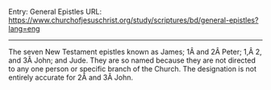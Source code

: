 Entry: General Epistles
URL: https://www.churchofjesuschrist.org/study/scriptures/bd/general-epistles?lang=eng

---

The seven New Testament epistles known as James; 1Â and 2Â Peter; 1,Â 2, and 3Â John; and Jude. They are so named because they are not directed to any one person or specific branch of the Church. The designation is not entirely accurate for 2Â and 3Â John.
